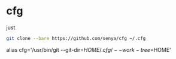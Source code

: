 # cfg

just
```bash
git clone --bare https://github.com/senya/cfg ~/.cfg
```
alias cfg='/usr/bin/git --git-dir=$HOME/.cfg/ --work-tree=$HOME'
